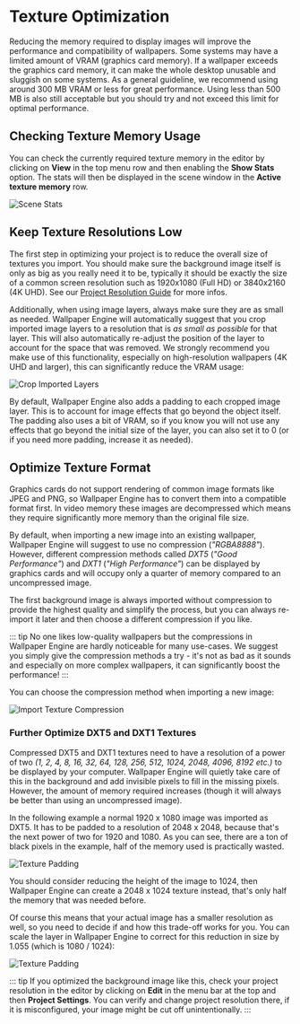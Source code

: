 # Texture Optimization

Reducing the memory required to display images will improve the performance and compatibility of wallpapers. Some systems may have a limited amount of VRAM (graphics card memory). If a wallpaper exceeds the graphics card memory, it can make the whole desktop unusable and sluggish on some systems. As a general guideline, we recommend using around 300 MB VRAM or less for great performance. Using less than 500 MB is also still acceptable but you should try and not exceed this limit for optimal performance.

## Checking Texture Memory Usage

You can check the currently required texture memory in the editor by clicking on **View** in the top menu row and then enabling the **Show Stats** option. The stats will then be displayed in the scene window in the **Active texture memory** row.

![Scene Stats](/img/performance/Stats.png)

## Keep Texture Resolutions Low

The first step in optimizing your project is to reduce the overall size of textures you import. You should make sure the background image itself is only as big as you really need it to be, typically it should be exactly the size of a common screen resolution such as 1920x1080 (Full HD) or 3840x2160 (4K UHD). See our [Project Resolution Guide](/performance/resolution) for more infos.

Additionally, when using image layers, always make sure they are as small as needed. Wallpaper Engine will automatically suggest that you crop imported image layers to a resolution that is *as small as possible* for that layer. This will also automatically re-adjust the position of the layer to account for the space that was removed. We strongly recommend you make use of this functionality, especially on high-resolution wallpapers (4K UHD and larger), this can significantly reduce the VRAM usage:

![Crop Imported Layers](/img/performance/Cropping.png)

By default, Wallpaper Engine also adds a padding to each cropped image layer. This is to account for image effects that go beyond the object itself. The padding also uses a bit of VRAM, so if you know you will not use any effects that go beyond the initial size of the layer, you can also set it to 0 (or if you need more padding, increase it as needed).

## Optimize Texture Format

Graphics cards do not support rendering of common image formats like JPEG and PNG, so Wallpaper Engine has to convert them into a compatible format first. In video memory these images are decompressed which means they require significantly more memory than the original file size.

By default, when importing a new image into an existing wallpaper, Wallpaper Engine will suggest to use no compression (*"RGBA8888"*). However, different compression methods called *DXT5* (*"Good Performance"*) and *DXT1* (*"High Performance"*) can be displayed by graphics cards and will occupy only a quarter of memory compared to an uncompressed image.

The first background image is always imported without compression to provide the highest quality and simplify the process, but you can always re-import it later and then choose a different compression if you like.

::: tip
No one likes low-quality wallpapers but the compressions in Wallpaper Engine are hardly noticeable for many use-cases. We suggest you simply give the compression methods a try - it's not as bad as it sounds and especially on more complex wallpapers, it can significantly boost the performance!
:::

You can choose the compression method when importing a new image:

![Import Texture Compression](/img/performance/Import_compression.png)

### Further Optimize DXT5 and DXT1 Textures

Compressed DXT5 and DXT1 textures need to have a resolution of a power of two *(1, 2, 4, 8, 16, 32, 64, 128, 256, 512, 1024, 2048, 4096, 8192 etc.)* to be displayed by your computer. Wallpaper Engine will quietly take care of this in the background and add invisible pixels to fill in the missing pixels. However, the amount of memory required increases (though it will always be better than using an uncompressed image).

In the following example a normal 1920 x 1080 image was imported as DXT5. It has to be padded to a resolution of 2048 x 2048, because that's the next power of two for 1920 and 1080. As you can see, there are a ton of black pixels in the example, half of the memory used is practically wasted.

![Texture Padding](/img/performance/Power_of_two_padding.png)

You should consider reducing the height of the image to 1024, then Wallpaper Engine can create a 2048 x 1024 texture instead, that's only half the memory that was needed before.

Of course this means that your actual image has a smaller resolution as well, so you need to decide if and how this trade-off works for you. You can scale the layer in Wallpaper Engine to correct for this reduction in size by 1.055 (which is 1080 / 1024):

![Texture Padding](/img/performance/Fix_optimized_scale.png)

::: tip
If you optimized the background image like this, check your project resolution in the editor by clicking on **Edit** in the menu bar at the top and then **Project Settings**. You can verify and change project resolution there, if it is misconfigured, your image might be cut off unintentionally.
:::













